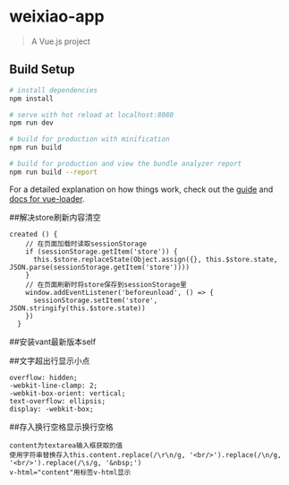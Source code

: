 # weixiao-app

> A Vue.js project

## Build Setup

``` bash
# install dependencies
npm install

# serve with hot reload at localhost:8080
npm run dev

# build for production with minification
npm run build

# build for production and view the bundle analyzer report
npm run build --report
```

For a detailed explanation on how things work, check out the [guide](http://vuejs-templates.github.io/webpack/) and [docs for vue-loader](http://vuejs.github.io/vue-loader).

##解决store刷新内容清空
```App.vue添加：
created () {
    // 在页面加载时读取sessionStorage
    if (sessionStorage.getItem('store')) {
      this.$store.replaceState(Object.assign({}, this.$store.state, JSON.parse(sessionStorage.getItem('store'))))
    }
    // 在页面刷新时将store保存到sessionStorage里
    window.addEventListener('beforeunload', () => {
      sessionStorage.setItem('store', JSON.stringify(this.$store.state))
    })
  }
```

##安装vant最新版本self


##文字超出行显示小点
```
overflow: hidden;
-webkit-line-clamp: 2;
-webkit-box-orient: vertical;
text-overflow: ellipsis;
display: -webkit-box;
```

##存入换行空格显示换行空格
```
content为textarea输入框获取的值
使用字符串替换存入this.content.replace(/\r\n/g, '<br/>').replace(/\n/g, '<br/>').replace(/\s/g, '&nbsp;')
v-html="content"用标签v-html显示
```
